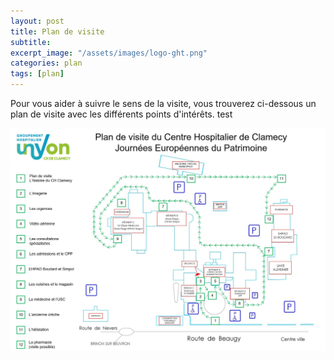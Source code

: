 ```yaml
---
layout: post
title: Plan de visite
subtitle:
excerpt_image: "/assets/images/logo-ght.png"
categories: plan
tags: [plan]
---
```


Pour vous aider à suivre le sens de la visite, vous trouverez ci-dessous un plan de visite avec les différents points d'intérêts. test


![HistoirePhoto1](/assets/images/plan-de-visite2.jpg)


